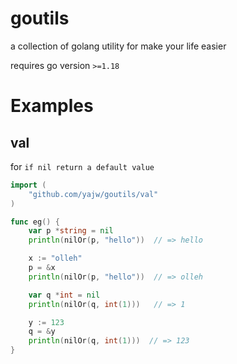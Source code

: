 # goutils
a collection of golang utility for make your life easier

requires go version `>=1.18`

# Examples


## val

for `if nil return a default value`
```go
import (
    "github.com/yajw/goutils/val"
)

func eg() {
	var p *string = nil
	println(nilOr(p, "hello"))  // => hello

	x := "olleh"
	p = &x
	println(nilOr(p, "hello"))  // => olleh

	var q *int = nil
	println(nilOr(q, int(1)))   // => 1

	y := 123
	q = &y
	println(nilOr(q, int(1)))  // => 123
}
```
